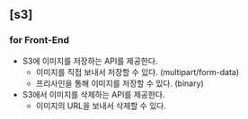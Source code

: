 ## [s3]

### for Front-End
- S3에 이미지를 저장하는 API를 제공한다.
  - 이미지를 직접 보내서 저장할 수 있다. (multipart/form-data)
  - 프리사인을 통해 이미지를 저장할 수 있다. (binary)
- S3에서 이미지를 삭제하는 API를 제공한다.
  - 이미지의 URL을 보내서 삭제할 수 있다.